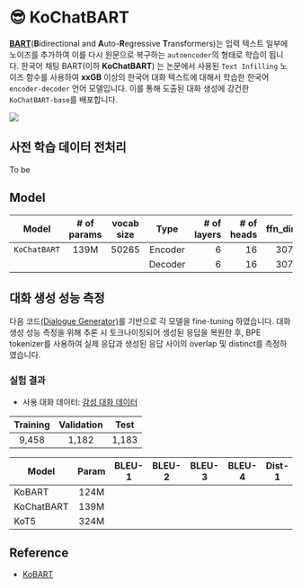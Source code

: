 # 😎 KoChatBART
[**BART**](https://arxiv.org/pdf/1910.13461.pdf)(**B**idirectional and **A**uto-**R**egressive **T**ransformers)는 입력 텍스트 일부에 노이즈를 추가하여 이를 다시 원문으로 복구하는 `autoencoder`의 형태로 학습이 됩니다. 한국어 채팅 BART(이하 **KoChatBART**) 는 논문에서 사용된 `Text Infilling` 노이즈 함수를 사용하여 **xxGB** 이상의 한국어 대화 텍스트에 대해서 학습한 한국어 `encoder-decoder` 언어 모델입니다. 이를 통해 도출된 대화 생성에 강건한 `KoChatBART-base`를 배포합니다.

<img src=https://user-images.githubusercontent.com/55969260/205434343-b72641e9-d0f9-4b88-a334-9f904e0a35c5.png>

## 사전 학습 데이터 전처리
To be

## Model

| Model         | # of params | vocab size |  Type   | # of layers | # of heads | ffn_dim | hidden_dims |
| ------------- | :---------: | :-----: | :----------: | ---------: | ------: | ----------: | ----------: | 
| `KoChatBART` |    139M     | 50265 | Encoder |           6 |         16 |    3072 |         768 |
|               |            |  | Decoder |           6 |         16 |    3072 |         768 |

## 대화 생성 성능 측정
다음 코드[(Dialogue Generator)](https://github.com/2unju/KoBART_Dialogue_Generator)를 기반으로 각 모델을 fine-tuning 하였습니다. 대화 생성 성능 측정을 위해 추론 시 토크나이징되어 생성된 응답을 복원한 후, BPE tokenizer를 사용하여 실제 응답과 생성된 응답 사이의 overlap 및 distinct를 측정하였습니다.

### 실험 결과
- 사용 대화 데이터: [감성 대화 데이터](https://github.com/songys/Chatbot_data)

|Training|Validation|Test|
|:----:|:----:|:----:|
|9,458|1,182|1,183|

| Model                  | Param | BLEU-1 | BLEU-2 | BLEU-3 | BLEU-4 | Dist-1 | Dist-2 |
|------------------------|:----:|:----:|:----:|:----:|:----:|:----:|:----:|
| KoBART    | 124M  |  |  |  |  |  |  |
| KoChatBART    | 139M  |  |  |  |  |  |  |
| KoT5    | 324M  |  |  |  |  |  |  |

## Reference
- [KoBART](https://github.com/SKT-AI/KoBART)

